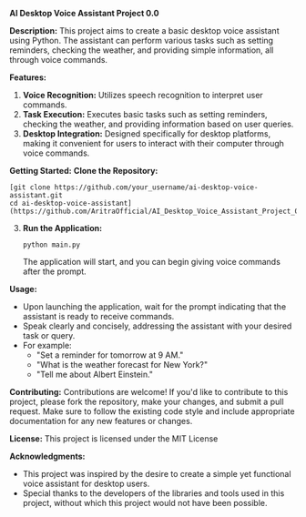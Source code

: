 **AI Desktop Voice Assistant Project 0.0**

**Description:**
This project aims to create a basic desktop voice assistant using Python. The assistant can perform various tasks such as setting reminders, checking the weather, and providing simple information, all through voice commands.

**Features:**
1. **Voice Recognition:** Utilizes speech recognition to interpret user commands.
2. **Task Execution:** Executes basic tasks such as setting reminders, checking the weather, and providing information based on user queries.
3. **Desktop Integration:** Designed specifically for desktop platforms, making it convenient for users to interact with their computer through voice commands.

**Getting Started:**
 **Clone the Repository:**
   ```
   [git clone https://github.com/your_username/ai-desktop-voice-assistant.git
   cd ai-desktop-voice-assistant](https://github.com/AritraOfficial/AI_Desktop_Voice_Assistant_Project_0.0.git)
   ```



3. **Run the Application:**
   ```
   python main.py
   ```
   The application will start, and you can begin giving voice commands after the prompt.

**Usage:**
- Upon launching the application, wait for the prompt indicating that the assistant is ready to receive commands.
- Speak clearly and concisely, addressing the assistant with your desired task or query.
- For example:
  - "Set a reminder for tomorrow at 9 AM."
  - "What is the weather forecast for New York?"
  - "Tell me about Albert Einstein."

**Contributing:**
Contributions are welcome! If you'd like to contribute to this project, please fork the repository, make your changes, and submit a pull request. Make sure to follow the existing code style and include appropriate documentation for any new features or changes.

**License:**
This project is licensed under the MIT License

**Acknowledgments:**
- This project was inspired by the desire to create a simple yet functional voice assistant for desktop users.
- Special thanks to the developers of the libraries and tools used in this project, without which this project would not have been possible.
